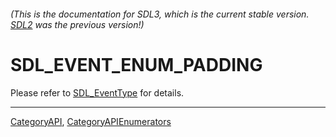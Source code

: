 ###### (This is the documentation for SDL3, which is the current stable version. [SDL2](https://wiki.libsdl.org/SDL2/) was the previous version!)
# SDL_EVENT_ENUM_PADDING

Please refer to [SDL_EventType](SDL_EventType) for details.

----
[CategoryAPI](CategoryAPI), [CategoryAPIEnumerators](CategoryAPIEnumerators)


